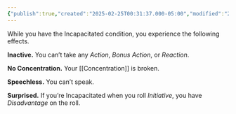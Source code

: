 ```yaml
---
{"publish":true,"created":"2025-02-25T00:31:37.000-05:00","modified":"2025-02-25T00:31:37.473-05:00","cssclasses":""}
---
```


While you have the Incapacitated condition, you experience the following effects.

**Inactive.** You can’t take any *Action*, *Bonus Action*, or *Reaction*.

**No Concentration.** Your [[Concentration]] is broken.

**Speechless.** You can’t speak.

**Surprised.** If you’re Incapacitated when you roll *Initiative*, you have *Disadvantage* on the roll.